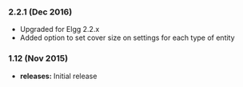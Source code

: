 ### 2.2.1 (Dec 2016)
- Upgraded for Elgg 2.2.x
- Added option to set cover size on settings for each type of entity

### 1.12 (Nov 2015)
* **releases:** Initial release



